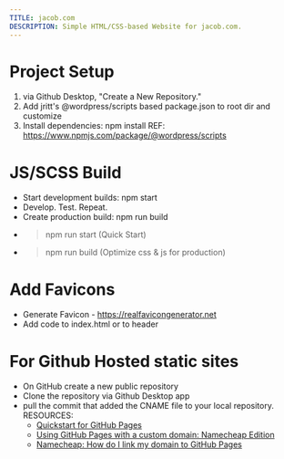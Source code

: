 ```yaml
---
TITLE: jacob.com
DESCRIPTION: Simple HTML/CSS-based Website for jacob.com.
---
```


# Project Setup
1. via Github Desktop, "Create a New Repository."
2. Add jritt's @wordpress/scripts based package.json to root dir and customize
3. Install dependencies: npm install
	REF: https://www.npmjs.com/package/@wordpress/scripts 

# JS/SCSS Build
- Start development builds: npm start
- Develop. Test. Repeat.
- Create production build: npm run build
- > npm run start (Quick Start)
- > npm run build (Optimize css & js for production)

# Add Favicons
- Generate Favicon - https://realfavicongenerator.net
- Add code to index.html or to header


# For Github Hosted static sites
- On GitHub create a new public repository
- Clone the repository via Github Desktop app
- pull the commit that added the CNAME file to your local repository.
	RESOURCES: 
	* [Quickstart for GitHub Pages](https://docs.github.com/en/pages/quickstart)
	* [Using GitHub Pages with a custom domain: Namecheap Edition](https://gist.github.com/plembo/84f80c920bb5ac6f19e53fe6f8db1ff7)
	* [Namecheap: How do I link my domain to GitHub Pages](https://www.namecheap.com/support/knowledgebase/article.aspx/9645/2208/how-do-i-link-my-domain-to-github-pages/)
